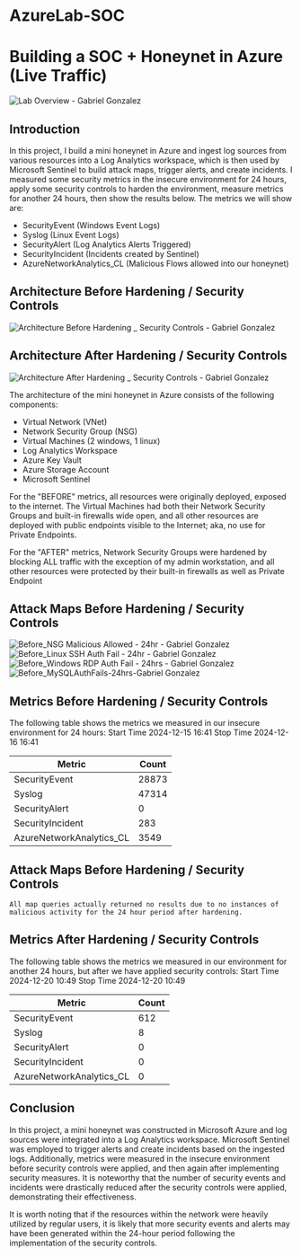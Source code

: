 # AzureLab-SOC
# Building a SOC + Honeynet in Azure (Live Traffic)
![Lab Overview - Gabriel Gonzalez](https://github.com/user-attachments/assets/4675afdd-ad8c-4012-8af4-0031f12edcce)


## Introduction

In this project, I build a mini honeynet in Azure and ingest log sources from various resources into a Log Analytics workspace, which is then used by Microsoft Sentinel to build attack maps, trigger alerts, and create incidents. I measured some security metrics in the insecure environment for 24 hours, apply some security controls to harden the environment, measure metrics for another 24 hours, then show the results below. The metrics we will show are:

- SecurityEvent (Windows Event Logs)
- Syslog (Linux Event Logs)
- SecurityAlert (Log Analytics Alerts Triggered)
- SecurityIncident (Incidents created by Sentinel)
- AzureNetworkAnalytics_CL (Malicious Flows allowed into our honeynet)

## Architecture Before Hardening / Security Controls
![Architecture Before Hardening _ Security Controls - Gabriel Gonzalez](https://github.com/user-attachments/assets/352cd2a0-b795-4587-97c7-c5af8e8e12d3)


## Architecture After Hardening / Security Controls
![Architecture After Hardening _ Security Controls - Gabriel Gonzalez](https://github.com/user-attachments/assets/a4ef06dc-a2d9-406d-8299-4a7b871ad4d2)


The architecture of the mini honeynet in Azure consists of the following components:

- Virtual Network (VNet)
- Network Security Group (NSG)
- Virtual Machines (2 windows, 1 linux)
- Log Analytics Workspace
- Azure Key Vault
- Azure Storage Account
- Microsoft Sentinel

For the "BEFORE" metrics, all resources were originally deployed, exposed to the internet. The Virtual Machines had both their Network Security Groups and built-in firewalls wide open, and all other resources are deployed with public endpoints visible to the Internet; aka, no use for Private Endpoints.

For the "AFTER" metrics, Network Security Groups were hardened by blocking ALL traffic with the exception of my admin workstation, and all other resources were protected by their built-in firewalls as well as Private Endpoint

## Attack Maps Before Hardening / Security Controls
![Before_NSG Malicious Allowed - 24hr - Gabriel Gonzalez](https://github.com/user-attachments/assets/bfd6e03e-5018-4254-9b61-45a92878ffe5)<br>
![Before_Linux SSH Auth Fail - 24hr - Gabriel Gonzalez](https://github.com/user-attachments/assets/facc7cf6-ef6b-4f7c-b1b2-150343da5326)<br>
![Before_Windows RDP Auth Fail - 24hrs - Gabriel Gonzalez](https://github.com/user-attachments/assets/91440d8a-5ef3-4e63-9418-a81dc86f8e8d)<br>
![Before_MySQLAuthFails-24hrs-Gabriel Gonzalez](https://github.com/user-attachments/assets/b86d2961-7b74-4901-9710-532d22a7bc59)<br>


## Metrics Before Hardening / Security Controls

The following table shows the metrics we measured in our insecure environment for 24 hours:
Start Time 2024-12-15 16:41
Stop Time 2024-12-16 16:41

| Metric                   | Count
| ------------------------ | -----
| SecurityEvent            | 28873
| Syslog                   | 47314
| SecurityAlert            | 0
| SecurityIncident         | 283
| AzureNetworkAnalytics_CL | 3549

## Attack Maps Before Hardening / Security Controls

```All map queries actually returned no results due to no instances of malicious activity for the 24 hour period after hardening.```

## Metrics After Hardening / Security Controls

The following table shows the metrics we measured in our environment for another 24 hours, but after we have applied security controls:
Start Time 2024-12-20 10:49
Stop Time	2024-12-20 10:49

| Metric                   | Count
| ------------------------ | -----
| SecurityEvent            | 612
| Syslog                   | 8
| SecurityAlert            | 0
| SecurityIncident         | 0
| AzureNetworkAnalytics_CL | 0

## Conclusion

In this project, a mini honeynet was constructed in Microsoft Azure and log sources were integrated into a Log Analytics workspace. Microsoft Sentinel was employed to trigger alerts and create incidents based on the ingested logs. Additionally, metrics were measured in the insecure environment before security controls were applied, and then again after implementing security measures. It is noteworthy that the number of security events and incidents were drastically reduced after the security controls were applied, demonstrating their effectiveness.

It is worth noting that if the resources within the network were heavily utilized by regular users, it is likely that more security events and alerts may have been generated within the 24-hour period following the implementation of the security controls.
